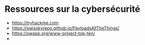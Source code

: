 # Ressources sur la cybersécurité

* https://tryhackme.com
* https://swisskyrepo.github.io/PayloadsAllTheThings/
* https://owasp.org/www-project-top-ten/
* 
